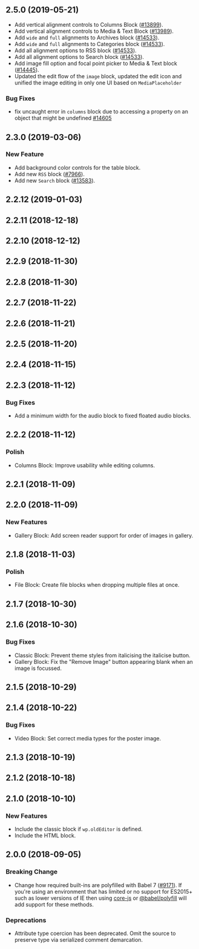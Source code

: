 ## 2.5.0 (2019-05-21)

- Add vertical alignment controls to Columns Block ([#13899](https://github.com/WordPress/gutenberg/pull/13899/)).
- Add vertical alignment controls to Media & Text Block ([#13989](https://github.com/WordPress/gutenberg/pull/13989)).
- Add `wide` and `full` alignments to Archives block ([#14533](https://github.com/WordPress/gutenberg/pull/14533)).
- Add `wide` and `full` alignments to Categories block ([#14533](https://github.com/WordPress/gutenberg/pull/14533)).
- Add all alignment options to RSS block ([#14533](https://github.com/WordPress/gutenberg/pull/14533)).
- Add all alignment options to Search block ([#14533](https://github.com/WordPress/gutenberg/pull/14533)).
- Add image fill option and focal point picker to Media & Text block ([#14445](https://github.com/WordPress/gutenberg/pull/14445)).
- Updated the edit flow of the `image` block, updated the edit icon and unified the image editing in only one UI based on `MediaPlaceholder`

### Bug Fixes

- fix uncaught error in `columns` block due to accessing a property on an object that might be undefined [#14605](https://github.com/WordPress/gutenberg/pull/14605)

## 2.3.0 (2019-03-06)

### New Feature

- Add background color controls for the table block.
- Add new `RSS` block ([#7966](https://github.com/WordPress/gutenberg/pull/7966)).
- Add new `Search` block ([#13583](https://github.com/WordPress/gutenberg/pull/13583)).

## 2.2.12 (2019-01-03)

## 2.2.11 (2018-12-18)

## 2.2.10 (2018-12-12)

## 2.2.9 (2018-11-30)

## 2.2.8 (2018-11-30)

## 2.2.7 (2018-11-22)

## 2.2.6 (2018-11-21)

## 2.2.5 (2018-11-20)

## 2.2.4 (2018-11-15)

## 2.2.3 (2018-11-12)

### Bug Fixes

- Add a minimum width for the audio block to fixed floated audio blocks.

## 2.2.2 (2018-11-12)

### Polish

- Columns Block: Improve usability while editing columns.

## 2.2.1 (2018-11-09)

## 2.2.0 (2018-11-09)

### New Features

- Gallery Block: Add screen reader support for order of images in gallery.

## 2.1.8 (2018-11-03)

### Polish

- File Block: Create file blocks when dropping multiple files at once.

## 2.1.7 (2018-10-30)

## 2.1.6 (2018-10-30)

### Bug Fixes

- Classic Block: Prevent theme styles from italicising the italicise button.
- Gallery Block: Fix the "Remove Image" button appearing blank when an image is focussed.

## 2.1.5 (2018-10-29)

## 2.1.4 (2018-10-22)

### Bug Fixes

- Video Block: Set correct media types for the poster image.

## 2.1.3 (2018-10-19)

## 2.1.2 (2018-10-18)

## 2.1.0 (2018-10-10)

### New Features

- Include the classic block if `wp.oldEditor` is defined.
- Include the HTML block.

## 2.0.0 (2018-09-05)

### Breaking Change

- Change how required built-ins are polyfilled with Babel 7 ([#9171](https://github.com/WordPress/gutenberg/pull/9171)). If you're using an environment that has limited or no support for ES2015+ such as lower versions of IE then using [core-js](https://github.com/zloirock/core-js) or [@babel/polyfill](https://babeljs.io/docs/en/next/babel-polyfill) will add support for these methods.

### Deprecations

- Attribute type coercion has been deprecated. Omit the source to preserve type via serialized comment demarcation.
